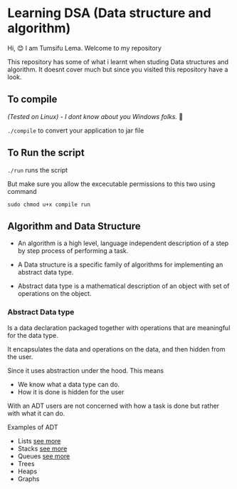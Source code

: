 # Learning DSA (Data structure and algorithm)

Hi, 😊 I am Tumsifu Lema. Welcome to my repository

This repository has some of what i learnt when studing Data structures and algorithm.
It doesnt cover much but since you visited this repository have a look.

## To compile
*(Tested on Linux) - I dont know about you Windows folks.* 🤣

`./compile` to convert your application to jar file

## To Run the script
`./run` runs the script

But make sure you allow the excecutable permissions to this two using command

`sudo chmod u+x compile run`

## Algorithm and Data Structure
- An algorithm is a high level, language independent description of a step by step process of performing a task.

- A Data structure is a specific family of algorithms for implementing an abstract data type.

- Abstract data type is a mathematical description of an object with set of operations on the object.

### Abstract Data type
Is a data declaration packaged together with operations that are meaningful for the data type.

It encapsulates the data and operations on the data, and then hidden from the user.

Since it uses abstraction under the hood.
This means
- We know what a data type can do.
- How it is done is hidden for the user

With an ADT users are not concerned with how a task is done but rather with what it can do.

Examples of ADT
- Lists [see more](./tz/ac/udsm/dsa/lists/about.md)
- Stacks [see more](./tz/ac/udsm/dsa/stacks/about.md)
- Queues [see more](./tz/ac/udsm/dsa/queues/about.md)
- Trees
- Heaps
- Graphs

